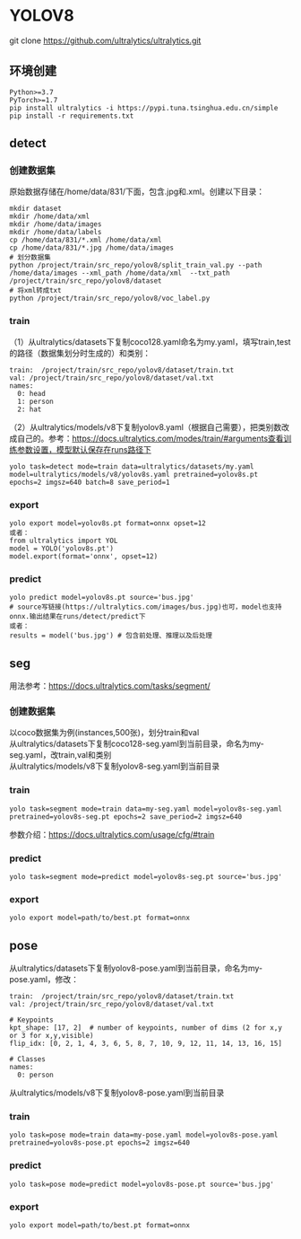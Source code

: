 # YOLOV8
git clone https://github.com/ultralytics/ultralytics.git

## 环境创建
```
Python>=3.7
PyTorch>=1.7
pip install ultralytics -i https://pypi.tuna.tsinghua.edu.cn/simple
pip install -r requirements.txt
```
## detect
### 创建数据集
原始数据存储在/home/data/831/下面，包含.jpg和.xml。创建以下目录：
```
mkdir dataset
mkdir /home/data/xml
mkdir /home/data/images
mkdir /home/data/labels
cp /home/data/831/*.xml /home/data/xml
cp /home/data/831/*.jpg /home/data/images
# 划分数据集
python /project/train/src_repo/yolov8/split_train_val.py --path /home/data/images --xml_path /home/data/xml  --txt_path /project/train/src_repo/yolov8/dataset
# 将xml转成txt
python /project/train/src_repo/yolov8/voc_label.py
```
### train
（1）从ultralytics/datasets下复制coco128.yaml命名为my.yaml，填写train,test的路径（数据集划分时生成的）和类别：
```
train:  /project/train/src_repo/yolov8/dataset/train.txt
val: /project/train/src_repo/yolov8/dataset/val.txt  
names:
  0: head
  1: person
  2: hat
```
（2）从ultralytics/models/v8下复制yolov8.yaml（根据自己需要），把类别数改成自己的。参考：https://docs.ultralytics.com/modes/train/#arguments查看训练参数设置，模型默认保存在runs路径下
```
yolo task=detect mode=train data=ultralytics/datasets/my.yaml model=ultralytics/models/v8/yolov8s.yaml pretrained=yolov8s.pt epochs=2 imgsz=640 batch=8 save_period=1
```
### export
```
yolo export model=yolov8s.pt format=onnx opset=12 
或者：
from ultralytics import YOL
model = YOLO('yolov8s.pt') 
model.export(format='onnx', opset=12)
```
### predict
```
yolo predict model=yolov8s.pt source='bus.jpg'  
# source写链接(https://ultralytics.com/images/bus.jpg)也可，model也支持onnx.输出结果在runs/detect/predict下
或者：
results = model('bus.jpg') # 包含前处理、推理以及后处理
```
## seg
用法参考：https://docs.ultralytics.com/tasks/segment/
### 创建数据集
以coco数据集为例(instances,500张)，划分train和val<br>
从ultralytics/datasets下复制coco128-seg.yaml到当前目录，命名为my-seg.yaml，改train,val和类别<br>
从ultralytics/models/v8下复制yolov8-seg.yaml到当前目录<br>
### train
```
yolo task=segment mode=train data=my-seg.yaml model=yolov8s-seg.yaml pretrained=yolov8s-seg.pt epochs=2 save_period=2 imgsz=640
```
参数介绍：https://docs.ultralytics.com/usage/cfg/#train
### predict
```
yolo task=segment mode=predict model=yolov8s-seg.pt source='bus.jpg'
```
### export
```
yolo export model=path/to/best.pt format=onnx
```
## pose
从ultralytics/datasets下复制yolov8-pose.yaml到当前目录，命名为my-pose.yaml，修改：
```
train:  /project/train/src_repo/yolov8/dataset/train.txt
val: /project/train/src_repo/yolov8/dataset/val.txt 

# Keypoints
kpt_shape: [17, 2]  # number of keypoints, number of dims (2 for x,y or 3 for x,y,visible)
flip_idx: [0, 2, 1, 4, 3, 6, 5, 8, 7, 10, 9, 12, 11, 14, 13, 16, 15]

# Classes
names:
  0: person
```
从ultralytics/models/v8下复制yolov8-pose.yaml到当前目录<br>
### train
```
yolo task=pose mode=train data=my-pose.yaml model=yolov8s-pose.yaml pretrained=yolov8s-pose.pt epochs=2 imgsz=640
```
### predict
```
yolo task=pose mode=predict model=yolov8s-pose.pt source='bus.jpg'
```
### export
```
yolo export model=path/to/best.pt format=onnx
```